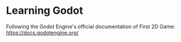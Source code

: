 # Learning Godot

Following the Godot Engine's official documentation of First 2D Game: https://docs.godotengine.org/
